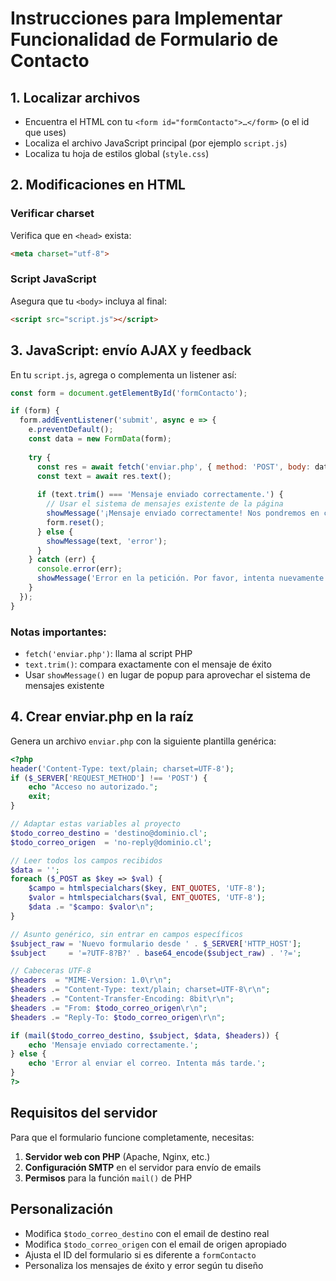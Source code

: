 # Instrucciones para Implementar Funcionalidad de Formulario de Contacto

## 1. Localizar archivos

- Encuentra el HTML con tu `<form id="formContacto">…</form>` (o el id que uses)
- Localiza el archivo JavaScript principal (por ejemplo `script.js`)
- Localiza tu hoja de estilos global (`style.css`)

## 2. Modificaciones en HTML

### Verificar charset
Verifica que en `<head>` exista:
```html
<meta charset="utf-8">
```

### Script JavaScript
Asegura que tu `<body>` incluya al final:
```html
<script src="script.js"></script>
```

## 3. JavaScript: envío AJAX y feedback

En tu `script.js`, agrega o complementa un listener así:

```javascript
const form = document.getElementById('formContacto');

if (form) {
  form.addEventListener('submit', async e => {
    e.preventDefault();
    const data = new FormData(form);
    
    try {
      const res = await fetch('enviar.php', { method: 'POST', body: data });
      const text = await res.text();
      
      if (text.trim() === 'Mensaje enviado correctamente.') {
        // Usar el sistema de mensajes existente de la página
        showMessage('¡Mensaje enviado correctamente! Nos pondremos en contacto contigo pronto.', 'success');
        form.reset();
      } else {
        showMessage(text, 'error');
      }
    } catch (err) {
      console.error(err);
      showMessage('Error en la petición. Por favor, intenta nuevamente.', 'error');
    }
  });
}
```

### Notas importantes:
- `fetch('enviar.php')`: llama al script PHP
- `text.trim()`: compara exactamente con el mensaje de éxito
- Usar `showMessage()` en lugar de popup para aprovechar el sistema de mensajes existente

## 4. Crear enviar.php en la raíz

Genera un archivo `enviar.php` con la siguiente plantilla genérica:

```php
<?php
header('Content-Type: text/plain; charset=UTF-8');
if ($_SERVER['REQUEST_METHOD'] !== 'POST') {
    echo "Acceso no autorizado.";
    exit;
}

// Adaptar estas variables al proyecto
$todo_correo_destino = 'destino@dominio.cl';
$todo_correo_origen  = 'no-reply@dominio.cl';

// Leer todos los campos recibidos
$data = '';
foreach ($_POST as $key => $val) {
    $campo = htmlspecialchars($key, ENT_QUOTES, 'UTF-8');
    $valor = htmlspecialchars($val, ENT_QUOTES, 'UTF-8');
    $data .= "$campo: $valor\n";
}

// Asunto genérico, sin entrar en campos específicos
$subject_raw = 'Nuevo formulario desde ' . $_SERVER['HTTP_HOST'];
$subject     = '=?UTF-8?B?' . base64_encode($subject_raw) . '?=';

// Cabeceras UTF-8
$headers  = "MIME-Version: 1.0\r\n";
$headers .= "Content-Type: text/plain; charset=UTF-8\r\n";
$headers .= "Content-Transfer-Encoding: 8bit\r\n";
$headers .= "From: $todo_correo_origen\r\n";
$headers .= "Reply-To: $todo_correo_origen\r\n";

if (mail($todo_correo_destino, $subject, $data, $headers)) {
    echo 'Mensaje enviado correctamente.';
} else {
    echo 'Error al enviar el correo. Intenta más tarde.';
}
?>
```

## Requisitos del servidor

Para que el formulario funcione completamente, necesitas:
1. **Servidor web con PHP** (Apache, Nginx, etc.)
2. **Configuración SMTP** en el servidor para envío de emails
3. **Permisos** para la función `mail()` de PHP

## Personalización

- Modifica `$todo_correo_destino` con el email de destino real
- Modifica `$todo_correo_origen` con el email de origen apropiado
- Ajusta el ID del formulario si es diferente a `formContacto`
- Personaliza los mensajes de éxito y error según tu diseño
